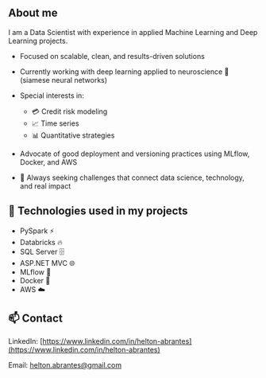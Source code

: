 ## About me

I am a Data Scientist with experience in applied Machine Learning and Deep Learning projects.

* Focused on scalable, clean, and results-driven solutions
* Currently working with deep learning applied to neuroscience 🧠 (siamese neural networks)
* Special interests in:

  * 💳 Credit risk modeling
  * 📈 Time series
  * 📊 Quantitative strategies
* Advocate of good deployment and versioning practices using MLflow, Docker, and AWS
* 🚀 Always seeking challenges that connect data science, technology, and real impact

## 🔧 Technologies used in my projects

* PySpark ⚡
* Databricks 🔥
* SQL Server 🗄️
* ASP.NET MVC 🌐
* MLflow 🧪
* Docker 🐳
* AWS ☁️

## 📫 Contact

LinkedIn: [https://www.linkedin.com/in/helton-abrantes](https://www.linkedin.com/in/helton-abrantes)

Email: [helton.abrantes@gmail.com](mailto:helton.abrantes@gmail.com)
